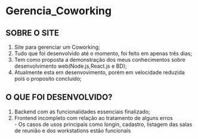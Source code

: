 <h1>Gerencia_Coworking</h1>

<h2>SOBRE O SITE</h2>

<ol>
<li>Site para gerenciar um Coworking;</li>
<li>Tudo que foi desenvolvido até o momento, foi feito em apenas três dias;</li>
<li>Tem como proposta a demonstração dos meus conhecimentos sobre desenvolvimento web(Node.js,React.js e BD);</li>
<li>Atualmente esta em desenvovimento, porém em velocidade reduzida pois o proposito concluido;</li>
</ol>

<h2>O QUE FOI DESENVOLVIDO?</h2>

<ol>
<li>Backend com as funcionalidades essenciais finalizado;</li>
<li>Frontend incompleto com relação ao tratamento de alguns erros</li>	
	- Os casos de usos principais como longin, cadastro, listagem das salas de reunião e dos workstations estão funcionais
<ol>
 

